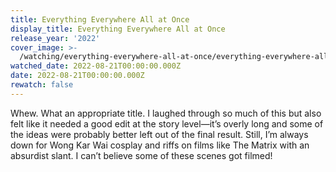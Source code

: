 ```yaml
---
title: Everything Everywhere All at Once
display_title: Everything Everywhere All at Once
release_year: '2022'
cover_image: >-
  /watching/everything-everywhere-all-at-once/everything-everywhere-all-at-once.jpg
watched_date: 2022-08-21T00:00:00.000Z
date: 2022-08-21T00:00:00.000Z
rewatch: false
---
```

Whew. What an appropriate title. I laughed through so much of this but also felt like it needed a good edit at the story level—it’s overly long and some of the ideas were probably better left out of the final result. Still, I’m always down for Wong Kar Wai cosplay and riffs on films like The Matrix with an absurdist slant. I can’t believe some of these scenes got filmed!
